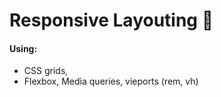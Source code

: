 # Responsive Layouting :rocket:

#### Using:
* CSS grids, 
* Flexbox, Media queries, vieports (rem, vh)
